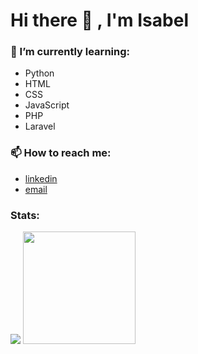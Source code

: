 # Hi there 👋 , I'm Isabel

### 🌱 I’m currently learning: 
- Python
- HTML
- CSS
- JavaScript
- PHP
- Laravel

### 📫 How to reach me: 
- [linkedin](https://www.linkedin.com/in/isabel-aprilia-arasyah-rahmayati/)
- [email](mailto:isabelaprilia0412@gmail.com)

### Stats:
<p>
    <img src="https://github-readme-stats.vercel.app/api?username=Isabel621&hide=contribs,prs&show_icons=true&hide_border=true&title_color=000" />
    <img src="https://github-readme-stats.vercel.app/api/top-langs/?username=Isabel621&layout=compact" height=180 />
</p>

<!--
**Isabel621/Isabel621** is a ✨ _special_ ✨ repository because its `README.md` (this file) appears on your GitHub profile.

Here are some ideas to get you started:

- 🔭 I’m currently working on ...
- 🌱 I’m currently learning ...
- 👯 I’m looking to collaborate on ...
- 🤔 I’m looking for help with ...
- 💬 Ask me about ...
- 📫 How to reach me: ...
- 😄 Pronouns: ...
- ⚡ Fun fact: ...
-->
